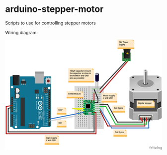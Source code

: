 # arduino-stepper-motor
Scripts to use for controlling stepper motors

Wiring diagram:

<img src="arduino_stepper_A4988_bb.png" width="800">
